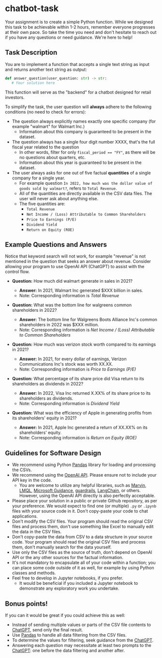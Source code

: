 # chatbot-task

Your assignment is to create a simple Python function. While we designed this task to be achievable within 1-2 hours, remember everyone progresses at their own pace. So take the time you need and don't hesitate to reach out if you have any questions or need guidance. We're here to help!

## Task Description
You are to implement a function that accepts a single text string as input and returns another text string as output:

```python
def answer_question(user_question: str) -> str:
   # Your solution here
```

This function will serve as the "backend" for a chatbot designed for retail investors.

To simplify the task, the user question will **always** adhere to the following conditions (no need to check for errors):

- The question always explicitly names exactly one specific company (for example "walmart" for Walmart Inc.)
   - Information about this company is guaranteed to be present in the dataset.
- The question always has a single four digit number XXXX, that's the full fiscal year related to the question
   - In other words, filter for only `fiscal_period == "FY"`, as there will be no questions about quarters, etc.
   - Information about this year is guaranteed to be present in the dataset.
- The user always asks for one out of five factual **quantities** of a single company for a single year.
   - For example question `In 2022, how much was the dollar value of goods sold by walmart?`, refers to `Total Revenue`.
   - All of the quantities are directly available in the CSV data files. The user will never ask about anything else.
   - The five quantities are:
      - `Total Revenue`
      - `Net Income / (Loss) Attributable to Common Shareholders`
      - `Price to Earnings (P/E)`
      - `Dividend Yield`
      - `Return on Equity (ROE)`
 
## Example Questions and Answers

Notice that keyword search will not work, for example "revenue" is not mentioned in the question that seeks an answer about revenue. Consider allowing your program to use OpenAI API (ChatGPT) to assist with the control flow.

- **Question:** How much did walmart generate in sales in 2021?
   - **Answer:** In 2021, Walmart Inc generated $XXX billion in sales.
   - Note: Corresponding information is *Total Revenue*

- **Question:** What was the bottom line for walgreens common shareholders in 2022?
   - **Answer:** The bottom line for Walgreens Boots Alliance Inc's common shareholders in 2022 was $XXX million.
   - Note: Corresponding information is *Net Income / (Loss) Attributable to Common Shareholders*

- **Question:** How much was verizon stock worth compared to its earnings in 2021?
   - **Answer:** In 2021, for every dollar of earnings, Verizon Communications Inc's stock was worth XX.XX.
   - Note: Corresponding information is *Price to Earnings (P/E)*

- **Question:** What percentage of its share price did Visa return to its shareholders as dividends in 2022?
   - **Answer:** In 2022, Visa Inc returned X.XX% of its share price to its shareholders as dividends.
   - Note: Corresponding information is *Dividend Yield*

- **Question:** What was the efficiency of Apple in generating profits from its shareholders' equity in 2021?
   - **Answer:** In 2021, Apple Inc generated a return of XX.XX% on its shareholders' equity.
   - Note: Corresponding information is *Return on Equity (ROE)*
  
## Guidelines for Software Design

- We recommend using Python [Pandas](https://pandas.pydata.org/) library for loading and processing the CSVs.
- We recommend using the [OpenAI API](https://platform.openai.com/docs/quickstart). Please ensure not to include your API key in the code.
   - You are welcome to utilize any helpful libraries, such as [Marvin](https://www.askmarvin.ai/), [LMQL](https://lmql.ai/), [Microsoft Guidance](https://github.com/microsoft/guidance), [guardrails](https://shreyar.github.io/guardrails), [LangChain](https://python.langchain.com/docs/get_started/introduction.html), or others. However, using the OpenAI API directly is also perfectly acceptable.
- Please place your solution in a public or private Github repository, as per your preference. We would expect to find one (or multiple) `.py` or `.ipynb` files with your source code in it. Don't copy-paste your code to chat applications.
- Don't modify the CSV files. Your program should read the original CSV files and process them, don't use something like Excel to manually edit the data in the CSV files.
- Don't copy-paste the data from CSV to a data structure in your source code. Your program should read the original CSV files and process them, don't manually search for the data yourself.
- Use only the CSV files as the source of truth, don't depend on OpenAI API or the any other sources for the factual information.
- It's not mandatory to encapsulate all of your code within a function; you can place some code outside of it as well, for example by using Python classes and methods.
- Feel free to develop in Jupyter notebooks, if you prefer.
   - It would be beneficial if you included a Jupyter notebook to demonstrate any exploratory work you undertake.

## Bonus points!
If you can it would be great if you could achieve this as well:
- Instead of sending multiple values or parts of the CSV file contents to [ChatGPT](https://platform.openai.com/docs/guides/gpt/chat-completions-api), send only the final result.
- Use [Pandas](https://pandas.pydata.org/) to handle all data filtering from the CSV files.
- To determine the values for filtering, seek guidance from the [ChatGPT](https://platform.openai.com/docs/guides/gpt/chat-completions-api).
- Answering each question may necessitate at least two prompts to the [ChatGPT](https://platform.openai.com/docs/guides/gpt/chat-completions-api): one before the data filtering and another after.
